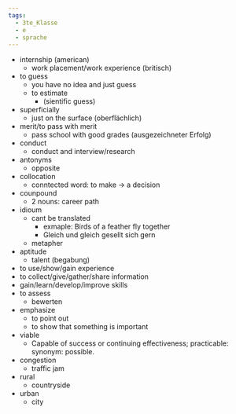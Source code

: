 ```yaml
---
tags:
  - 3te_Klasse
  - e
  - sprache
---
```

- internship (american)
	- work placement/work experience (britisch)
- to guess
	- you have no idea and just guess
	- to estimate
		- (sientific guess)
- superficially
	- just on the surface (oberflächlich)
- merit/to pass with merit
	- pass school with good grades (ausgezeichneter Erfolg)
- conduct 
	- conduct and interview/research
- antonyms
	- opposite
- collocation
	- conntected word: to make → a decision
- counpound
	- 2 nouns: career path
- idioum
	- cant be translated 
		- exmaple: Birds of a feather fly together 
		- Gleich und gleich gesellt sich gern
	- metapher
- aptitude
	- talent (begabung)
- to use/show/gain experience
- to collect/give/gather/share information
- gain/learn/develop/improve skills
- to assess
	- bewerten
- emphasize
	- to point out
	- to show that something is important
- viable
	- Capable of success or continuing effectiveness; practicable: synonym: possible. 
- congestion
	- traffic jam
- rural
	- countryside 
- urban 
	- city